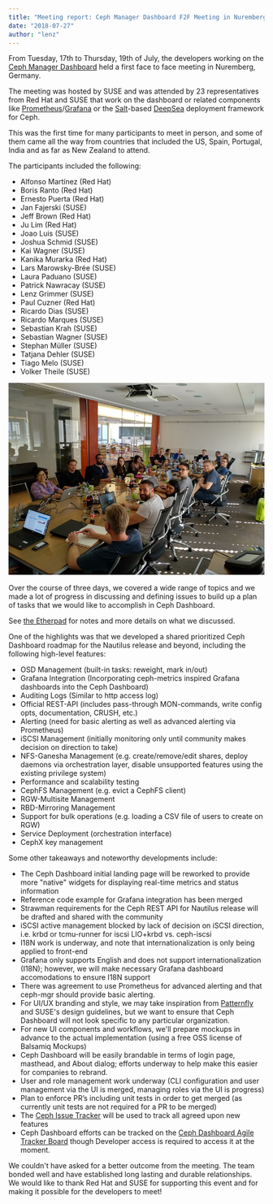 ```yaml
---
title: "Meeting report: Ceph Manager Dashboard F2F Meeting in Nuremberg, Germany"
date: "2018-07-27"
author: "lenz"
---
```


From Tuesday, 17th to Thursday, 19th of July, the developers working on the [Ceph Manager Dashboard](http://docs.ceph.com/docs/master/mgr/dashboard/) held a first face to face meeting in Nuremberg, Germany.

The meeting was hosted by SUSE and was attended by 23 representatives from Red Hat and SUSE that work on the dashboard or related components like [Prometheus](https://prometheus.io/)/[Grafana](https://grafana.com/) or the [Salt](https://saltstack.com/salt-open-source/)\-based [DeepSea](https://github.com/SUSE/DeepSea) deployment framework for Ceph.

This was the first time for many participants to meet in person, and some of them came all the way from countries that included the US, Spain, Portugal, India and as far as New Zealand to attend.

The participants included the following:

- Alfonso Martínez (Red Hat)
- Boris Ranto (Red Hat)
- Ernesto Puerta (Red Hat)
- Jan Fajerski (SUSE)
- Jeff Brown (Red Hat)
- Ju Lim (Red Hat)
- Joao Luis (SUSE)
- Joshua Schmid (SUSE)
- Kai Wagner (SUSE)
- Kanika Murarka (Red Hat)
- Lars Marowsky-Brée (SUSE)
- Laura Paduano (SUSE)
- Patrick Nawracay (SUSE)
- Lenz Grimmer (SUSE)
- Paul Cuzner (Red Hat)
- Ricardo Dias (SUSE)
- Ricardo Marques (SUSE)
- Sebastian Krah (SUSE)
- Sebastian Wagner (SUSE)
- Stephan Müller (SUSE)
- Tatjana Dehler (SUSE)
- Tiago Melo (SUSE)
- Volker Theile (SUSE)

[![Ceph Manager Dashboard F2F Meeting, 2018-07, Nuremberg (DE)](images/41864273970_4727bdc67d_c.jpg)](https://www.flickr.com/photos/lenzgr/albums/72157671633110658 "Ceph Manager Dashboard F2F Meeting, 2018-07, Nuremberg (DE)")

Over the course of three days, we covered a wide range of topics and we made a lot of progress in discussing and defining issues to build up a plan of tasks that we would like to accomplish in Ceph Dashboard.

See [the Etherpad](https://pad.ceph.com/p/ceph-dashboard-f2f-2018-07) for notes and more details on what we discussed.

One of the highlights was that we developed a shared prioritized Ceph Dashboard roadmap for the Nautilus release and beyond, including the following high-level features:

- OSD Management (built-in tasks: reweight, mark in/out)
- Grafana Integration (Incorporating ceph-metrics inspired Grafana dashboards into the Ceph Dashboard)
- Auditing Logs (Similar to http access log)
- Official REST-API (includes pass-through MON-commands, write config opts, documentation, CRUSH, etc.)
- Alerting (need for basic alerting as well as advanced alerting via Prometheus)
- iSCSI Management (initially monitoring only until community makes decision on direction to take)
- NFS-Ganesha Management (e.g. create/remove/edit shares, deploy daemons via orchestration layer, disable unsupported features using the existing privilege system)
- Performance and scalability testing
- CephFS Management (e.g. evict a CephFS client)
- RGW-Multisite Management
- RBD-Mirroring Management
- Support for bulk operations (e.g. loading a CSV file of users to create on RGW)
- Service Deployment (orchestration interface)
- CephX key management

Some other takeaways and noteworthy developments include:

- The Ceph Dashboard initial landing page will be reworked to provide more "native" widgets for displaying real-time metrics and status information
- Reference code example for Grafana integration has been merged
- Strawman requirements for the Ceph REST API for Nautilus release will be drafted and shared with the community
- iSCSI active management blocked by lack of decision on iSCSI direction, i.e. krbd or tcmu-runner for iscsi LIO+krbd vs. ceph-iscsi
- I18N work is underway, and note that internationalization is only being applied to front-end
- Grafana only supports English and does not support internationalization (I18N); however, we will make necessary Grafana dashboard accomodations to ensure I18N support
- There was agreement to use Prometheus for advanced alerting and that ceph-mgr should provide basic alerting.
- For UI/UX branding and style, we may take inspiration from [Patternfly](https://www.patternfly.org) and SUSE's design guidelines, but we want to ensure that Ceph Dashboard will not look specific to any particular organization.
- For new UI components and workflows, we'll prepare mockups in advance to the actual implementation (using a free OSS license of Balsamiq Mockups)
- Ceph Dashboard will be easily brandable in terms of login page, masthead, and About dialog; efforts underway to help make this easier for companies to rebrand.
- User and role management work underway (CLI configuration and user management via the UI is merged, managing roles via the UI is progress)
- Plan to enforce PR’s including unit tests in order to get merged (as currently unit tests are not required for a PR to be merged)
- The [Ceph Issue Tracker](https://tracker.ceph.com/) will be used to track all agreed upon new features
- Ceph Dashboard efforts can be tracked on the [Ceph Dashboard Agile Tracker Board](https://tracker.ceph.com/projects/mgr/agile/board) though Developer access is required to access it at the moment.

We couldn't have asked for a better outcome from the meeting. The team bonded well and have established long lasting and durable relationships. We would like to thank Red Hat and SUSE for supporting this event and for making it possible for the developers to meet!
